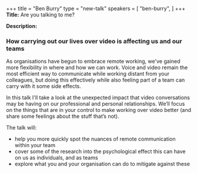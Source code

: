 +++
title = "Ben Burry"
type = "new-talk"
speakers = [
        "ben-burry",
]
+++
**Title:** Are you talking to me?

**Description:**

### How carrying out our lives over video is affecting us and our teams

As organisations have begun to embrace remote working, we've gained more flexibility in where and how we can work. Voice and video remain the most efficient way to communicate while working distant from your colleagues, but doing this effectively while also feeling part of a team can carry with it some side effects. 

In this talk I'll take a look at the unexpected impact that video conversations may be having on our professional and personal relationships. We’ll focus on the things that are in your control to make working over video better (and share some feelings about the stuff that’s not).

The talk will:

* help you more quickly spot the nuances of remote communication within your team
* cover some of the research into the psychological effect this can have on us as individuals, and as teams
* explore what you and your organisation can do to mitigate against these